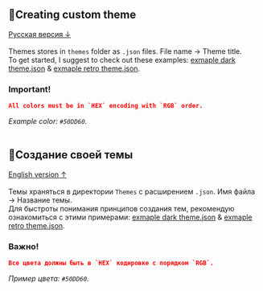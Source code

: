 ## 🎨Creating custom theme
[Русская версия ↓](#создание-своей-темы)
<br/><br/>
Themes stores in `themes` folder as `.json` files. File name → Theme title.
<br/>
To get started, I suggest to check out these examples: [exmaple dark theme.json](https://github.com/supchyan/yum2-theme-toolkit/blob/main/themes/example%20dark%20theme.json) & [exmaple retro theme.json](https://github.com/supchyan/yum2-theme-toolkit/blob/main/themes/example%20retro%20theme.json).

### Important!
```json 
All colors must be in `HEX` encoding with `RGB` order.
```
_Example color: `#50DD60`._
<br/><br/>

## 🎨Создание своей темы
[English version ↑](#creating-custom-theme)
<br/><br/>
Темы храняться в директории `Themes` с расширением `.json`. Имя файла → Название темы.
<br/>
Для быстроты понимания принципов создания тем, рекомендую ознакомиться с этими примерами: [exmaple dark theme.json](https://github.com/supchyan/yum2-theme-toolkit/blob/main/themes/example%20dark.json) & [exmaple retro theme.json](https://github.com/supchyan/yum2-theme-toolkit/blob/main/themes/example%20retro%20theme.json).

### Важно!
```json 
Все цвета должны быть в `HEX` кодировке с порядком `RGB`.
```
_Пример цвета: `#50DD60`._
<br/><br/>
